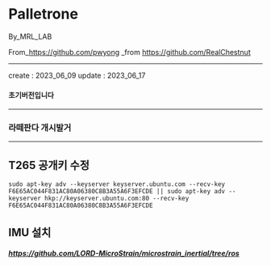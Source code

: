 # Palletrone
 
 By_MRL_LAB


From_https://github.com/pwyong _from https://github.com/RealChestnut

---
create : 2023_06_09
update : 2023_06_17



#### 초기버전입니다 
--------------
### 라떼판다 개시발거

---
## T265 공개키 수정

~~~
sudo apt-key adv --keyserver keyserver.ubuntu.com --recv-key F6E65AC044F831AC80A06380C8B3A55A6F3EFCDE || sudo apt-key adv --keyserver hkp://keyserver.ubuntu.com:80 --recv-key F6E65AC044F831AC80A06380C8B3A55A6F3EFCDE
~~~


## IMU 설치
##### https://github.com/LORD-MicroStrain/microstrain_inertial/tree/ros
